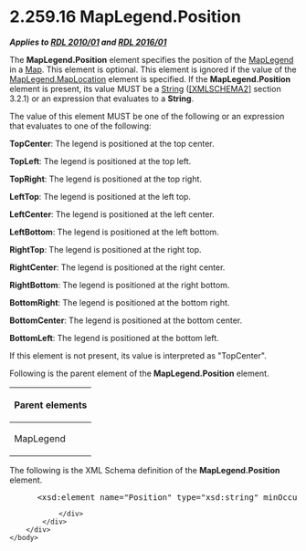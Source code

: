 <html dir="LTR" xmlns:mshelp="http://msdn.microsoft.com/mshelp" xmlns:ddue="http://ddue.schemas.microsoft.com/authoring/2003/5" xmlns:xlink="http://www.w3.org/1999/xlink" xmlns:tool="http://www.microsoft.com/tooltip">
    <head>
        <meta http-equiv="Content-Type" content="text/html; CHARSET=utf-8"></meta>
        <meta name="save" content="history"></meta>
        <title>2.259.16 MapLegend.Position</title>
        <xml>
            <mshelp:toctitle title="2.259.16 MapLegend.Position"></mshelp:toctitle>
            <mshelp:rltitle title="[MS-RDL]: MapLegend.Position"></mshelp:rltitle>
            <mshelp:keyword index="A" term="06dc3644-b0f4-4c29-a356-01830b32ce48"></mshelp:keyword>
            <mshelp:attr name="DCSext.ContentType" value="open specification"></mshelp:attr>
            <mshelp:attr name="AssetID" value="06dc3644-b0f4-4c29-a356-01830b32ce48"></mshelp:attr>
            <mshelp:attr name="TopicType" value="kbRef"></mshelp:attr>
            <mshelp:attr name="DCSext.Title" value="[MS-RDL]: MapLegend.Position" />
        </xml>
    </head>
    <body>
        <div id="header">
            <h1 class="heading">2.259.16 MapLegend.Position</h1>
        </div>
        <div id="mainSection">
            <div id="mainBody">
                <div id="allHistory" class="saveHistory"></div>
                <div id="sectionSection0" class="section" name="collapseableSection">
                    

<p><b><i>Applies to </i></b><a href="3428e690-a348-4ec7-8a6a-8efb42d2cdee.htm"><b><i>RDL 2010/01</i></b></a><b><i>
and </i></b><a href="52ce3983-2bfc-4e72-9359-42aaf5fe4509.htm"><b><i>RDL 2016/01</i></b></a></p>

<p>The <b>MapLegend.Position</b> element specifies the position
of the <a href="71c7ce11-4e8a-433b-975a-731e089ea04f.htm">MapLegend</a> in a <a href="fd166dd8-6772-4507-b3f6-50a2b7cfd6ac.htm">Map</a>. This element is
optional. This element is ignored if the value of the <a href="fb3dcd5a-bfde-43b5-9fec-8d63c88d110e.htm">MapLegend.MapLocation</a>
element is specified. If the <b>MapLegend.Position</b> element is present, its
value MUST be a <a href="1ed81ef3-a683-45e3-aaad-bd2bbe71bc3d.htm">String</a>
(<a href="https://go.microsoft.com/fwlink/?LinkId=90610">[XMLSCHEMA2]</a>
section 3.2.1) or an expression that evaluates to a <b>String</b>. </p>

<p>The value of this element MUST be one of the following or an
expression that evaluates to one of the following:</p>

<p><b>TopCenter</b>: The legend is positioned at the top
center.</p>

<p><b>TopLeft</b>: The legend is positioned at the top
left.</p>

<p><b>TopRight</b>: The legend is positioned at the top
right.</p>

<p><b>LeftTop</b>: The legend is positioned at the left
top.</p>

<p><b>LeftCenter</b>: The legend is positioned at the
left center.</p>

<p><b>LeftBottom</b>: The legend is positioned at the
left bottom.</p>

<p><b>RightTop</b>: The legend is positioned at the
right top.</p>

<p><b>RightCenter</b>: The legend is positioned at the
right center.</p>

<p><b>RightBottom</b>: The legend is positioned at the
right bottom.</p>

<p><b>BottomRight</b>: The legend is positioned at the
bottom right.</p>

<p><b>BottomCenter</b>: The legend is positioned at the
bottom center.</p>

<p><b>BottomLeft</b>: The legend is positioned at the
bottom left.</p>

<p>If this element is not present, its value is interpreted as
&quot;TopCenter&quot;.</p>

<p>Following is the parent element of the <b>MapLegend.Position</b>
element.</p>

<table>
 <thead>
  <tr>
   <th>
   <p>Parent elements</p>
   </th>
  </tr>
 </thead>
 <tr>
  <td>
  <p>MapLegend</p>
  </td>
 </tr>
</table>

<p>The following is the XML Schema definition of the <b>MapLegend.Position</b>
element.</p>

<dl>
<dd>
<div><pre> &lt;xsd:element name=&quot;Position&quot; type=&quot;xsd:string&quot; minOccurs=&quot;0&quot; /&gt;
</pre></div>
</dd></dl>


                </div>
            </div>
        </div>
    </body>
</html>